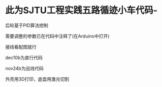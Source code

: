 # 此为SJTU工程实践五路循迹小车代码-

后轮基于PID算法控制

需要调整的参数已在代码中注释了(在Arduino中打开)

接线看配图就行

dec10b为直行代码

nov24b为巡线代码

外壳用3D打印，底盘用激光切割
